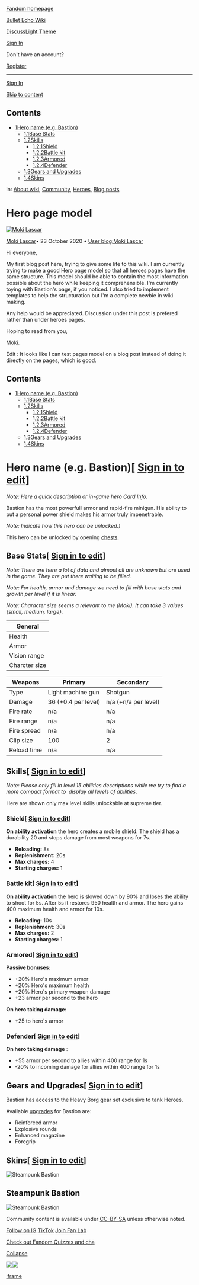 [Fandom homepage](https://www.fandom.com/)

[Bullet Echo Wiki](https://bullet-echo.fandom.com/)

[Discuss](https://bullet-echo.fandom.com/f "Discuss")[Light Theme](https://bullet-echo.fandom.com/wiki/User_blog:Moki_Lascar/Hero_page_model# "Light Theme")

[Sign In](https://auth.fandom.com/signin?source=mw&redirect=https%3A%2F%2Fbullet-echo.fandom.com%2Fwiki%2FUser_blog%3AMoki_Lascar%2FHero_page_model)

Don't have an account?

[Register](https://auth.fandom.com/register?source=mw&redirect=https%3A%2F%2Fbullet-echo.fandom.com%2Fwiki%2FUser_blog%3AMoki_Lascar%2FHero_page_model)

* * *

[Sign In](https://auth.fandom.com/signin?source=mw&redirect=https%3A%2F%2Fbullet-echo.fandom.com%2Fwiki%2FUser_blog%3AMoki_Lascar%2FHero_page_model)

[Skip to content](https://bullet-echo.fandom.com/wiki/User_blog:Moki_Lascar/Hero_page_model#page-header)

## Contents

- [1Hero name (e.g. Bastion)](https://bullet-echo.fandom.com/wiki/User_blog:Moki_Lascar/Hero_page_model#Hero_name_(e.g._Bastion))
  - [1.1Base Stats](https://bullet-echo.fandom.com/wiki/User_blog:Moki_Lascar/Hero_page_model#Base_Stats)
  - [1.2Skills](https://bullet-echo.fandom.com/wiki/User_blog:Moki_Lascar/Hero_page_model#Skills)
    - [1.2.1Shield](https://bullet-echo.fandom.com/wiki/User_blog:Moki_Lascar/Hero_page_model#Shield)
    - [1.2.2Battle kit](https://bullet-echo.fandom.com/wiki/User_blog:Moki_Lascar/Hero_page_model#Battle_kit)
    - [1.2.3Armored](https://bullet-echo.fandom.com/wiki/User_blog:Moki_Lascar/Hero_page_model#Armored)
    - [1.2.4Defender](https://bullet-echo.fandom.com/wiki/User_blog:Moki_Lascar/Hero_page_model#Defender)
  - [1.3Gears and Upgrades](https://bullet-echo.fandom.com/wiki/User_blog:Moki_Lascar/Hero_page_model#Gears_and_Upgrades)
  - [1.4Skins](https://bullet-echo.fandom.com/wiki/User_blog:Moki_Lascar/Hero_page_model#Skins)

in: [About wiki](https://bullet-echo.fandom.com/wiki/Category:About_wiki "Category:About wiki"), [Community](https://bullet-echo.fandom.com/wiki/Category:Community "Category:Community"), [Heroes](https://bullet-echo.fandom.com/wiki/Category:Heroes "Category:Heroes"), [Blog posts](https://bullet-echo.fandom.com/wiki/Category:Blog_posts "Category:Blog posts")

# Hero page model

[![Moki Lascar](https://static.wikia.nocookie.net/4b996cb1-f952-40db-b5f5-91ddd28eba04/zoom-crop/width/30/height/30)](https://bullet-echo.fandom.com/wiki/User:Moki_Lascar)

[Moki Lascar](https://bullet-echo.fandom.com/wiki/User:Moki_Lascar)•
23 October 2020 • [User blog:Moki Lascar](https://bullet-echo.fandom.com/wiki/User_blog:Moki_Lascar)

Hi everyone,

My first blog post here, trying to give some life to this wiki. I am currently trying to make a good Hero page model so that all heroes pages have the same structure. This model should be able to contain the most information possible about the hero while keeping it comprehensible. I'm currently toying with Bastion's page, if you noticed. I also tried to implement templates to help the structuration but I'm a complete newbie in wiki making.

Any help would be appreciated. Discussion under this post is prefered rather than under heroes pages.

Hoping to read from you,

Moki.

Edit : It looks like I can test pages model on a blog post instead of doing it directly on the pages, which is good.

## Contents

- [1Hero name (e.g. Bastion)](https://bullet-echo.fandom.com/wiki/User_blog:Moki_Lascar/Hero_page_model#Hero_name_(e.g._Bastion))
  - [1.1Base Stats](https://bullet-echo.fandom.com/wiki/User_blog:Moki_Lascar/Hero_page_model#Base_Stats)
  - [1.2Skills](https://bullet-echo.fandom.com/wiki/User_blog:Moki_Lascar/Hero_page_model#Skills)
    - [1.2.1Shield](https://bullet-echo.fandom.com/wiki/User_blog:Moki_Lascar/Hero_page_model#Shield)
    - [1.2.2Battle kit](https://bullet-echo.fandom.com/wiki/User_blog:Moki_Lascar/Hero_page_model#Battle_kit)
    - [1.2.3Armored](https://bullet-echo.fandom.com/wiki/User_blog:Moki_Lascar/Hero_page_model#Armored)
    - [1.2.4Defender](https://bullet-echo.fandom.com/wiki/User_blog:Moki_Lascar/Hero_page_model#Defender)
  - [1.3Gears and Upgrades](https://bullet-echo.fandom.com/wiki/User_blog:Moki_Lascar/Hero_page_model#Gears_and_Upgrades)
  - [1.4Skins](https://bullet-echo.fandom.com/wiki/User_blog:Moki_Lascar/Hero_page_model#Skins)

# Hero name (e.g. Bastion)\[ [Sign in to edit](https://auth.fandom.com/signin?redirect=https%3A%2F%2Fbullet-echo.fandom.com%2Fwiki%2FUser_blog%3AMoki_Lascar%2FHero_page_model%3Fveaction%3Dedit%26section%3D1&uselang=en "Sign in to edit")\]

_Note: Here a quick description or in-game hero Card Info._

Bastion has the most powerfull armor and rapid-fire minigun. His ability to put a personal power shield makes his armor truly impenetrable.

_Note: Indicate how this hero can be unlocked.)_

This hero can be unlocked by opening [chests](https://bullet-echo.fandom.com/wiki/Chests "Chests").

## Base Stats\[ [Sign in to edit](https://auth.fandom.com/signin?redirect=https%3A%2F%2Fbullet-echo.fandom.com%2Fwiki%2FUser_blog%3AMoki_Lascar%2FHero_page_model%3Fveaction%3Dedit%26section%3D2&uselang=en "Sign in to edit")\]

_Note: There are here a lot of data and almost all are unknown but are used in the game. They are put there waiting to be filled._

_Note: For health, armor and damage we need to fill with base stats and growth per level if it is linear._

_Note: Character size seems a relevant to me (Moki). It can take 3 values {small, medium, large}._

| General |
| --- |
| Health | 393 (+8.2 per level) |
| Armor | 761 (+15.2 per level) |
| Vision range | n/a |
| Charcter size | Large |

| Weapons | Primary | Secondary |
| --- | --- | --- |
| Type | Light machine gun | Shotgun |
| Damage | 36 (+0.4 per level) | n/a (+n/a per level) |
| Fire rate | n/a | n/a |
| Fire range | n/a | n/a |
| Fire spread | n/a | n/a |
| Clip size | 100 | 2 |
| Reload time | n/a | n/a |

## Skills\[ [Sign in to edit](https://auth.fandom.com/signin?redirect=https%3A%2F%2Fbullet-echo.fandom.com%2Fwiki%2FUser_blog%3AMoki_Lascar%2FHero_page_model%3Fveaction%3Dedit%26section%3D3&uselang=en "Sign in to edit")\]

_Note: Please only fill in level 15 abilities descriptions while we try to find a more compact format to  display all levels of abilities._

Here are shown only max level skills unlockable at supreme tier.

### Shield\[ [Sign in to edit](https://auth.fandom.com/signin?redirect=https%3A%2F%2Fbullet-echo.fandom.com%2Fwiki%2FUser_blog%3AMoki_Lascar%2FHero_page_model%3Fveaction%3Dedit%26section%3D4&uselang=en "Sign in to edit")\]

**On ability activation** the hero creates a mobile shield. The shield has a durability 20 and stops damage from most weapons for 7s.

- **Reloading:** 8s
- **Replenishment:** 20s
- **Max charges:** 4
- **Starting charges:** 1

### Battle kit\[ [Sign in to edit](https://auth.fandom.com/signin?redirect=https%3A%2F%2Fbullet-echo.fandom.com%2Fwiki%2FUser_blog%3AMoki_Lascar%2FHero_page_model%3Fveaction%3Dedit%26section%3D5&uselang=en "Sign in to edit")\]

**On ability activation** the hero is slowed down by 90% and loses the ability to shoot for 5s. After 5s it restores 950 health and armor. The hero gains 400 maximum health and armor for 10s.

- **Reloading:** 10s
- **Replenishment:** 30s
- **Max charges:** 2
- **Starting charges:** 1

### Armored\[ [Sign in to edit](https://auth.fandom.com/signin?redirect=https%3A%2F%2Fbullet-echo.fandom.com%2Fwiki%2FUser_blog%3AMoki_Lascar%2FHero_page_model%3Fveaction%3Dedit%26section%3D6&uselang=en "Sign in to edit")\]

**Passive bonuses:**

- +20% Hero's maximum armor
- +20% Hero's maximum health
- +20% Hero's primary weapon damage
- +23 armor per second to the hero

**On hero taking damage:**

- +25 to hero's armor

### Defender\[ [Sign in to edit](https://auth.fandom.com/signin?redirect=https%3A%2F%2Fbullet-echo.fandom.com%2Fwiki%2FUser_blog%3AMoki_Lascar%2FHero_page_model%3Fveaction%3Dedit%26section%3D7&uselang=en "Sign in to edit")\]

**On hero taking damage** :

- +55 armor per second to allies within 400 range for 1s
- -20% to incoming damage for allies within 400 range for 1s

## Gears and Upgrades\[ [Sign in to edit](https://auth.fandom.com/signin?redirect=https%3A%2F%2Fbullet-echo.fandom.com%2Fwiki%2FUser_blog%3AMoki_Lascar%2FHero_page_model%3Fveaction%3Dedit%26section%3D8&uselang=en "Sign in to edit")\]

Bastion has access to the Heavy Borg gear set exclusive to tank Heroes.

Available [upgrades](https://bullet-echo.fandom.com/wiki/Upgrades "Upgrades") for Bastion are:

- Reinforced armor
- Explosive rounds
- Enhanced magazine
- Foregrip

## Skins\[ [Sign in to edit](https://auth.fandom.com/signin?redirect=https%3A%2F%2Fbullet-echo.fandom.com%2Fwiki%2FUser_blog%3AMoki_Lascar%2FHero_page_model%3Fveaction%3Dedit%26section%3D9&uselang=en "Sign in to edit")\]

![Steampunk Bastion](https://static.wikia.nocookie.net/bullet-echo/images/6/61/Skin_SteampunkBastion.png/revision/latest/scale-to-width-down/202?cb=20201024221648)

## Steampunk Bastion

![Steampunk Bastion](https://static.wikia.nocookie.net/bullet-echo/images/6/61/Skin_SteampunkBastion.png/revision/latest/scale-to-width-down/64?cb=20201024221648)

Community content is available under [CC-BY-SA](https://www.fandom.com/licensing) unless otherwise noted.

[Follow on IG](https://bit.ly/FandomIG) [TikTok](https://bit.ly/TikTokFandom) [Join Fan Lab](https://bit.ly/FanLabWikiBar)

[Check out Fandom Quizzes and cha](https://bit.ly/WBTrivia2)

[Collapse](https://bullet-echo.fandom.com/wiki/User_blog:Moki_Lascar/Hero_page_model# "Collapse")

![](https://idsync.rlcdn.com/712315.gif?partner_uid=8941350f-3714-42dc-a744-7895d2a1673e)![](https://pixel.tapad.com/idsync/ex/receive?partner_id=3442&partner_device_id=8941350f-3714-42dc-a744-7895d2a1673e&partner_url=https://services.fandom.com/identity-storage/external/experian/receiveid/c9e9d8dd-d630-48d2-8b54-57f96018e66d?id=${TA_DEVICE_ID}&partner=TAPAD)

[iframe](https://www.fandom.com/silver-surfer.html)